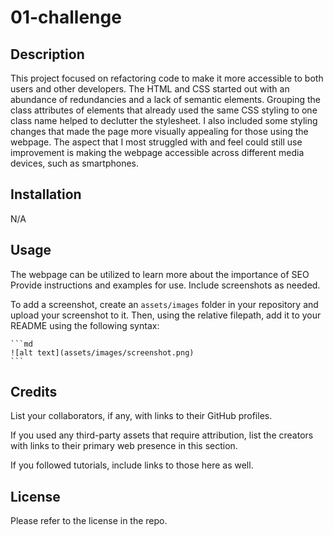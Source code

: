 # 01-challenge

## Description

This project focused on refactoring code to make it more accessible to both users and other developers. The HTML and CSS started out with an abundance of redundancies and a lack of semantic elements. Grouping the class attributes of elements that already used the same CSS styling to one class name helped to declutter the stylesheet. I also included some styling changes that made the page more visually appealing for those using the webpage. The aspect that I most struggled with and feel could still use improvement is making the webpage accessible across different media devices, such as smartphones.

## Installation

N/A

## Usage

The webpage can be utilized to learn more about the importance of SEO
Provide instructions and examples for use. Include screenshots as needed.

To add a screenshot, create an `assets/images` folder in your repository and upload your screenshot to it. Then, using the relative filepath, add it to your README using the following syntax:

    ```md
    ![alt text](assets/images/screenshot.png)
    ```

## Credits

List your collaborators, if any, with links to their GitHub profiles.

If you used any third-party assets that require attribution, list the creators with links to their primary web presence in this section.

If you followed tutorials, include links to those here as well.

## License

Please refer to the license in the repo.

